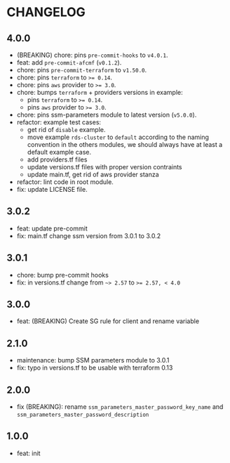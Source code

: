 # CHANGELOG

## 4.0.0

* (BREAKING) chore: pins `pre-commit-hooks` to `v4.0.1`.
* feat: add `pre-commit-afcmf` (`v0.1.2`).
* chore: pins `pre-commit-terraform` to `v1.50.0`.
* chore: pins `terraform` to `>= 0.14`.
* chore: pins `aws` provider to `>= 3.0`.
* chore: bumps `terraform` + providers versions in example:
  * pins `terraform` to `>= 0.14`.
  * pins `aws` provider to `>= 3.0`.
* chore: pins ssm-parameters module to latest version (`v5.0.0`).
* refactor: example test cases:
  * get rid of `disable` example.
  * move example `rds-cluster` to `default`
    according to the naming convention in the others modules,
    we should always have at least a default example case.
  * add providers.tf files
  * update versions.tf files with proper version contraints
  * update main.tf, get rid of aws provider stanza
* refactor: lint code in root module.
* fix: update LICENSE file.

## 3.0.2
  * feat: update pre-commit
  * fix: main.tf change ssm version from 3.0.1 to 3.0.2

## 3.0.1

  * chore: bump pre-commit hooks
  * fix: in versions.tf change from `~> 2.57` to `>= 2.57, < 4.0`

## 3.0.0

  * feat: (BREAKING) Create SG rule for client and rename variable

## 2.1.0

  * maintenance: bump SSM parameters module to 3.0.1
  * fix: typo in versions.tf to be usable with terraform 0.13

## 2.0.0

  * fix (BREAKING): rename `ssm_parameters_master_password_key_name` and `ssm_parameters_master_password_description`

## 1.0.0

  * feat: init
